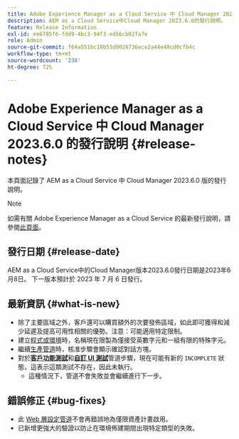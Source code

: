```yaml
---
title: Adobe Experience Manager as a Cloud Service 中 Cloud Manager 2023.6.0 的發行說明
description: AEM as a Cloud Service中Cloud Manager 2023.6.0的發行說明。
feature: Release Information
exl-id: ee6785f6-fdd9-4bc3-94f3-ed56cb02fa7e
role: Admin
source-git-commit: f64a551bc18b53d0026736ece2a44e48cd0cfb4c
workflow-type: tm+mt
source-wordcount: '238'
ht-degree: 72%

---
```


# Adobe Experience Manager as a Cloud Service 中 Cloud Manager 2023.6.0 的發行說明 {#release-notes}

本頁面記錄了 AEM as a Cloud Service 中 Cloud Manager 2023.6.0 版的發行說明。

>[!NOTE]
>
>如需有關 Adobe Experience Manager as a Cloud Service 的最新發行說明，請參閱[此頁面](/help/release-notes/release-notes-cloud/release-notes-current.md)。

## 發行日期 {#release-date}

AEM as a Cloud Service中的Cloud Manager版本2023.6.0發行日期是2023年6月8日。 下一版本預計於 2023 年 7 月 6 日發行。

## 最新資訊 {#what-is-new}

* 除了主要區域之外，客戶還可以購買額外的次要發佈區域，如此即可獲得和減少延遲及提高可用性相關的優勢。注意：可能適用特定限制。
* 建立[程式或環境](/help/implementing/cloud-manager/getting-access-to-aem-in-cloud/program-types.md)時，名稱現在限製為僅接受英數字元和一組有限的特殊字元。
* 繼續[生產管道](/help/implementing/cloud-manager/configuring-pipelines/configuring-production-pipelines.md)時，核准步驟會顯示確認對話方塊。
* 對於&#x200B;**[客戶功能測試](/help/implementing/cloud-manager/functional-testing.md#custom-functional-testing)**&#x200B;和&#x200B;**[自訂 UI 測試](/help/implementing/cloud-manager/ui-testing.md)**&#x200B;管道步驟，現在可能有新的 `INCOMPLETE` 狀態，這表示這類測試不存在，因此未執行。
   * 這種情況下，管道不會失敗並會繼續進行下一步。

## 錯誤修正 {#bug-fixes}

* 此 [Web 層設定管道](/help/implementing/cloud-manager/configuring-pipelines/introduction-ci-cd-pipelines.md#web-tier-config-pipelines)不會再錯誤地為僅限資產計畫啟用。
* 已新增更強大的驗證以防止在環境佈建期間出現特定類型的失敗。
